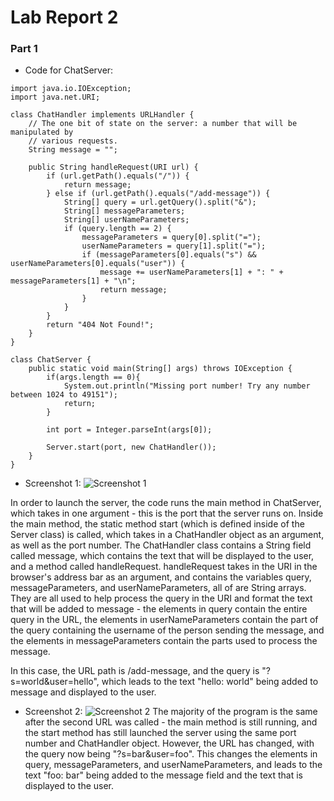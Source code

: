 # Lab Report 2
### Part 1
- Code for ChatServer:
```
import java.io.IOException;
import java.net.URI;

class ChatHandler implements URLHandler {
    // The one bit of state on the server: a number that will be manipulated by
    // various requests.
    String message = "";

    public String handleRequest(URI url) {
        if (url.getPath().equals("/")) {
            return message;
        } else if (url.getPath().equals("/add-message")) {
            String[] query = url.getQuery().split("&");
            String[] messageParameters;
            String[] userNameParameters;
            if (query.length == 2) {
                messageParameters = query[0].split("=");
                userNameParameters = query[1].split("=");
                if (messageParameters[0].equals("s") && userNameParameters[0].equals("user")) {
                    message += userNameParameters[1] + ": " + messageParameters[1] + "\n";
                    return message;
                }
            }
        }
        return "404 Not Found!";
    }
}

class ChatServer {
    public static void main(String[] args) throws IOException {
        if(args.length == 0){
            System.out.println("Missing port number! Try any number between 1024 to 49151");
            return;
        }

        int port = Integer.parseInt(args[0]);

        Server.start(port, new ChatHandler());
    }
}
```
- Screenshot 1:
![Screenshot 1](./lab2-sc1)

In order to launch the server, the code runs the main method in ChatServer, which takes in one argument - this is the port that the server runs on. Inside the main method, the static method start
(which is defined inside of the Server class) is called, which takes in a ChatHandler object as an argument, as well as the port number. The ChatHandler class contains a String field called message,
which contains the text that will be displayed to the user, and a method called handleRequest. handleRequest takes in the URI in the browser's address bar as an argument, and contains the variables 
query, messageParameters, and userNameParameters, all of are String arrays. They are all used to help process the query in the URI and format the text that will be added to message - the elements in 
query contain the entire query in the URL, the elements in userNameParameters contain the part of the query containing the username of the person sending the message, and the elements in 
messageParameters contain the parts used to process the message.

In this case, the URL path is /add-message, and the query is "?s=world&user=hello", which leads to the text "hello: world" being added to message and displayed to the user.

- Screenshot 2: 
![Screenshot 2](./lab2-sc2)
The majority of the program is the same after the second URL was called - the main method is still running, and the start method has still launched the server using the same port number and
ChatHandler object. However, the URL has changed, with the query now being "?s=bar&user=foo". This changes the elements in query, messageParameters, and userNameParameters, and leads to the text
"foo: bar" being added to the message field and the text that is displayed to the user.

